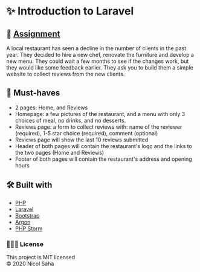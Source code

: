 # ✨ Introduction to Laravel
## 📓 [Assignment](https://github.com/becodeorg/gnt-yu-3-21/tree/master/3.The-Mountain/7.Laravel)
A local restaurant has seen a decline in the number of clients in the past year. They decided to hire a new chef, renovate the furniture and develop a new menu.
They could wait a few months to see if the changes work, but they would like some feedback earlier. They ask you to build them a simple website to collect reviews from the new clients.

## 💭 Must-haves
- 2 pages: Home, and Reviews
- Homepage: a few pictures of the restaurant, and a menu with only 3 choices of meal, no drinks, and no desserts.
- Reviews page: a form to collect reviews with: name of the reviewer (required), 1-5 star choice (required), comment (optional)
- Reviews page will show the last 10 reviews submitted
- Header of both pages will contain the restaurant's logo and the links to the two pages (Home and Reviews)
- Footer of both pages will contain the restaurant's address and opening hours

## 🛠 Built with
- [PHP](https://www.php.net/)
- [Laravel](https://laravel.com/)
- [Bootstrap](https://getbootstrap.com/)
- [Argon](https://demos.creative-tim.com/argon-design-system/index.html)
- [PHP Storm](https://www.jetbrains.com/phpstorm/)

### 👩🏻‍💻 License 
This project is MIT licensed <br/>
© 2020 Nicol Saha
